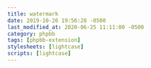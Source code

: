 ```yaml
---
title: watermark
date: 2019-10-26 19:56:28 -0500
last_modified_at: 2020-06-25 11:11:00 -0500
category: phpbb
tags: [phpbb-extension]
stylesheets: [lightcase]
scripts: [lightcase]
---
```

